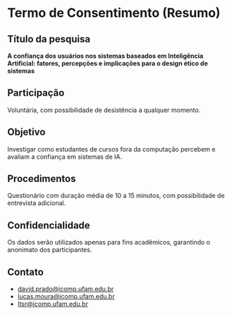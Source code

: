 # Termo de Consentimento (Resumo)

## Título da pesquisa
**A confiança dos usuários nos sistemas baseados em Inteligência Artificial: fatores, percepções e implicações para o design ético de sistemas**

## Participação
Voluntária, com possibilidade de desistência a qualquer momento.

## Objetivo
Investigar como estudantes de cursos fora da computação percebem e avaliam a confiança em sistemas de IA.

## Procedimentos
Questionário com duração média de 10 a 15 minutos, com possibilidade de entrevista adicional.

## Confidencialidade
Os dados serão utilizados apenas para fins acadêmicos, garantindo o anonimato dos participantes.

## Contato
- [david.prado@icomp.ufam.edu.br](mailto:david.prado@icomp.ufam.edu.br)  
- [lucas.moura@icomp.ufam.edu.br](mailto:lucas.moura@icomp.ufam.edu.br)  
- [ltsr@icomp.ufam.edu.br](mailto:ltsr@icomp.ufam.edu.br)
